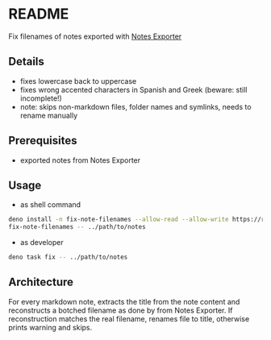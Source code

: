 # README

Fix filenames of notes exported with [Notes Exporter](http://falcon.star-lord.me/exporter/)



## Details

- fixes lowercase back to uppercase
- fixes wrong accented characters in Spanish and Greek (beware: still incomplete!)
- note: skips non-markdown files, folder names and symlinks, needs to rename manually



## Prerequisites

- exported notes from Notes Exporter



## Usage

- as shell command

```sh
deno install -n fix-note-filenames --allow-read --allow-write https://raw.githubusercontent.com/vwkd/fix-notes-exporter-filenames/main/src/main.ts
fix-note-filenames -- ../path/to/notes
```

- as developer

```sh
deno task fix -- ../path/to/notes
```



## Architecture

For every markdown note, extracts the title from the note content and reconstructs a botched filename as done by from Notes Exporter. If reconstruction matches the real filename, renames file to title, otherwise prints warning and skips.
